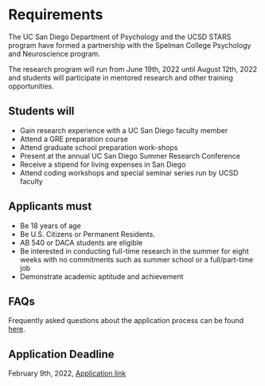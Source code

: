 # Requirements

The UC San Diego Department of Psychology and the UCSD STARS program have formed a partnership with the Spelman College Psychology and Neuroscience program. 

The research program will run from June 19th, 2022 until August 12th, 2022 and students will participate in mentored research and other training opportunities.

## Students will

* Gain research experience with a UC San Diego faculty member
* Attend a GRE preparation course
* Attend graduate school preparation work-shops
* Present at the annual UC San Diego Summer Research Conference
* Receive a stipend for living expenses in San Diego
* Attend coding workshops and special seminar series run by UCSD faculty 

## Applicants must

* Be 18 years of age
* Be U.S. Citizens or Permanent Residents. 
* AB 540 or DACA students are eligible
* Be interested in conducting full-time research in the summer for eight weeks with no commitments such as summer school or a full/part-time job
* Demonstrate academic aptitude and achievement

## FAQs

Frequently asked questions about the application process can be found [here](https://grad.ucsd.edu/diversity/programs/stars/faq.html).

## Application Deadline

February 9th, 2022, [Application link](https://grad.ucsd.edu/diversity/programs/stars/index.html)



  

